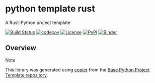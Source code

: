 # python template rust

A Rust-Python project template

[![Build Status](https://github.com/python-project-templates/python-template-rust/actions/workflows/build.yml/badge.svg?branch=main&event=push)](https://github.com/python-project-templates/python-template-rust/actions/workflows/build.yml)
[![codecov](https://codecov.io/gh/python-project-templates/python-template-rust/branch/main/graph/badge.svg)](https://codecov.io/gh/python-project-templates/python-template-rust)
[![License](https://img.shields.io/github/license/python-project-templates/python-template-rust)](https://github.com/python-project-templates/python-template-rust)
[![PyPI](https://img.shields.io/pypi/v/python-template-rust.svg)](https://pypi.python.org/pypi/python-template-rust)
[![Binder](https://mybinder.org/badge_logo.svg)](https://mybinder.org/v2/gh/python-project-templates/python-template-rust/main?urlpath=lab)

## Overview


> [!NOTE]
> This library was generated using [copier](https://copier.readthedocs.io/en/stable/) from the [Base Python Project Template repository](https://github.com/python-project-templates/base).
